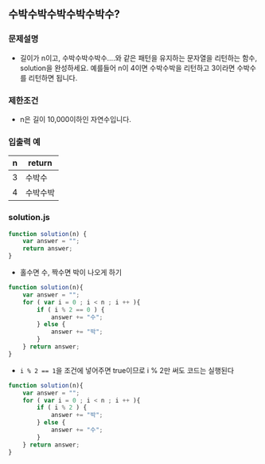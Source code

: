 ## 수박수박수박수박수박수?

### 문제설명
- 길이가 n이고, 수박수박수박수....와 같은 패턴을 유지하는 문자열을 리턴하는 함수, solution을 완성하세요. 예를들어 n이 4이면 수박수박을 리턴하고 3이라면 수박수를 리턴하면 됩니다.

### 제한조건
- n은 길이 10,000이하인 자연수입니다.

### 입출력 예
n|return
|---|------|
3|수박수
4|수박수박

### solution.js
````javascript
function solution(n) {
    var answer = "";
    return answer;
}
````
- 홀수면 수, 짝수면 박이 나오게 하기

````javascript
function solution(n){
    var answer = "";
    for ( var i = 0 ; i < n ; i ++ ){
        if ( i % 2 == 0 ) {
            answer += "수";
        } else {
            answer += "박";
        }
    } return answer;
}
````

- <code>i % 2 == 1</code>을 조건에 넣어주면 true이므로 i % 2만 써도 코드는 실행된다

````javascript
function solution(n){
    var answer = "";
    for ( var i = 0 ; i < n ; i ++ ){
        if ( i % 2 ) {
            answer += "박";
        } else {
            answer += "수";
        }
    } return answer;
}
````

